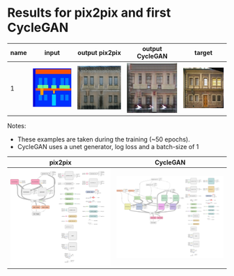 # Results for pix2pix and first CycleGAN

|name|input|output pix2pix|output CycleGAN|target|
|---|---|---|---|---|
|1|![](run_1_images/1-inputs.png)|![](run_1_images/1-outputs-pix2pix.png)|![](run_1_images/1-outputs-CycleGAN.png)|![](run_1_images/1-targets.png)|

Notes:

*   These examples are taken during the training (~50 epochs).
*   CycleGAN uses a unet generator, log loss and a batch-size of 1

|pix2pix|CycleGAN|
|---|---|
|![](run_1_images/Graph_Pix2Pix.png)|![](run_1_images/Graph_CycleGAN.png)|
